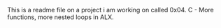This is a readme file on a project i am working on called 0x04. C - More functions, more nested loops in ALX.
